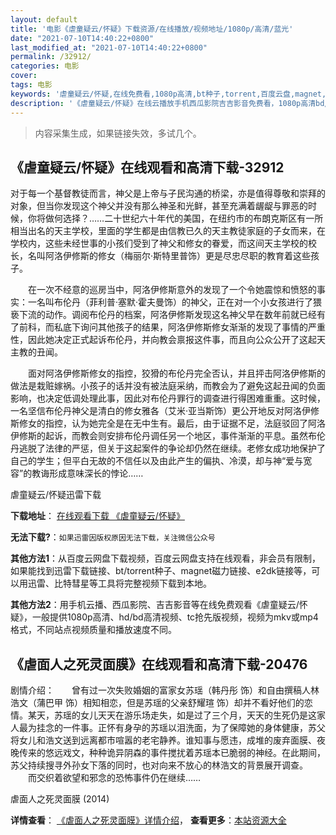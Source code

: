 ```yaml
---
layout: default
title: '电影《虐童疑云/怀疑》下载资源/在线播放/视频地址/1080p/高清/蓝光'
date: "2021-07-10T14:40:22+0800"
last_modified_at: "2021-07-10T14:40:22+0800"
permalink: /32912/
categories: 电影
cover:
tags: 电影
keywords: '虐童疑云/怀疑,在线免费看,1080p高清,bt种子,torrent,百度云盘,magnet,磁力链,迅雷下载资源'
description: '《虐童疑云/怀疑》在线云播放手机西瓜影院吉吉影音免费看，1080p高清bd/hd未删减完整版和tc抢先枪版，mkv/mp4格式，附带bt/torrent种子、magnet/磁力链、百度云盘、网盘资源迅雷下载链接'
---
```


>内容采集生成，如果链接失效，多试几个。


## 《虐童疑云/怀疑》在线观看和高清下载-32912

对于每一个基督教徒而言，神父是上帝与子民沟通的桥梁，亦是值得尊敬和崇拜的对象，但当你发现这个神父并没有那么神圣和光鲜，甚至充满着龌龊与罪恶的时候，你将做何选择？&hellip;…二十世纪六十年代的美国，在纽约市的布朗克斯区有一所相当出名的天主学校，里面的学生都是由信教已久的天主教徒家庭的子女而来，在学校内，这些未经世事的小孩们受到了神父和修女的眷爱，而这间天主学校的校长，名叫阿洛伊修斯的修女（梅丽尔&middot;斯特里普饰）更是尽忠尽职的教育着这些孩子。</p>　　在一次不经意的巡房当中，阿洛伊修斯意外的发现了一个令她震惊和愤怒的事实：一名叫布伦丹（菲利普&middot;塞默·霍夫曼饰）的神父，正在对一个小女孩进行了猥亵下流的动作。调阅布伦丹的档案，阿洛伊修斯发现这名神父早在数年前就已经有了前科，而私底下询问其他孩子的结果，阿洛伊修斯修女渐渐的发现了事情的严重性，因此她决定正式起诉布伦丹，并向教会禀报这件事，而且向公众公开了这起天主教的丑闻。</p>　　面对阿洛伊修斯修女的指控，狡猾的布伦丹完全否认，并且抨击阿洛伊修斯的做法是栽赃嫁祸。小孩子的话并没有被法庭采纳，而教会为了避免这起丑闻的负面影响，也决定低调处理此事，因此对布伦丹罪行的调查进行得困难重重。这时候，一名坚信布伦丹神父是清白的修女雅各（艾米&middot;亚当斯饰）更公开地反对阿洛伊修斯修女的指控，认为她完全是在无中生有。最后，由于证据不足，法庭驳回了阿洛伊修斯的起诉，而教会则安排布伦丹调任另一个地区，事件渐渐的平息。虽然布伦丹逃脱了法律的严惩，但关于这起案件的争论却仍然在继续。老修女成功地保护了自己的学生；但平白无故的不信任以及由此产生的偏执、冷漠，却与神&ldquo;爱与宽容”的教诲形成意味深长的悖论……


虐童疑云/怀疑迅雷下载

**下载地址**： [在线观看下载 《虐童疑云/怀疑》](https://www.993dy.com//vod-detail-id-15863.html) 


**无法下载?**：`如果迅雷因版权原因无法下载，关注微信公众号 `

**其他方法1**：从百度云网盘下载视频，百度云网盘支持在线观看，非会员有限制，如果能找到迅雷下载链接、bt/torrent种子、magnet磁力链接、e2dk链接等，可以用迅雷、比特彗星等工具将完整视频下载到本地。

**其他方法2**：用手机云播、西瓜影院、吉吉影音等在线免费观看《虐童疑云/怀疑》，一般提供1080p高清、hd/bd高清视频、tc抢先版视频，视频为mkv或mp4格式，不同站点视频质量和播放速度不同。


## 《虐面人之死灵面膜》在线观看和高清下载-20476

剧情介绍：　　曾有过一次失败婚姻的富家女苏瑶（韩丹彤 饰）和自由撰稿人林浩文（蒲巴甲 饰）相知相恋，但是苏瑶的父亲舒耀瑄 饰）却并不看好他们的恋情。某天，苏瑶的女儿天天在游乐场走失，如是过了三个月，天天的生死仍是这家人最为挂念的一件事。正怀有身孕的苏瑶以泪洗面，为了保障她的身体健康，苏父将女儿和浩文送到远离都市喧嚣的老宅静养。谁知事与愿违，成堆的废弃面膜、夜晚传来的悠远戏文，种种诡异阴森的事件搅扰着苏瑶本已脆弱的神经。在此期间，苏父持续搜寻外孙女下落的同时，也对向来不放心的林浩文的背景展开调查。  　　而交织着欲望和邪念的恐怖事件仍在继续……


虐面人之死灵面膜 (2014)

**详情查看**： [《虐面人之死灵面膜》详情介绍](/movie/20476/)， **查看更多**：[本站资源大全](/movie/t/all/)

